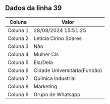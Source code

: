 ## Dados da linha 39

| Coluna | Valor |
|--------|-------|
| Coluna 1 | 28/08/2024 15:51:25 |
| Coluna 2 | Letícia Cirino Soares |
| Coluna 3 | Não |
| Coluna 4 | Mulher Cis |
| Coluna 5 | Ela/Dela |
| Coluna 6 | Cidade Universitária(Fundão) |
| Coluna 7 | Química Industrial |
| Coluna 8 | Marketing |
| Coluna 9 | Grupo de Whatsapp |
